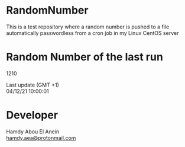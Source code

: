 # RandomNumber    
This is a test repository where a random number is pushed to a file automatically passwordless from a cron job in my Linux CentOS server    
# Random Number of the last run   
1210
      
Last update (GMT +1)    
04/12/21 10:00:01
# Developer    
Hamdy Abou El Anein   
hamdy.aea@protonmail.com
